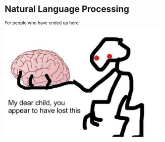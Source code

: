 # Natural Language Processing

For people who have ended up here:

![brain_meat](../haha_images/brain_meat.png)
